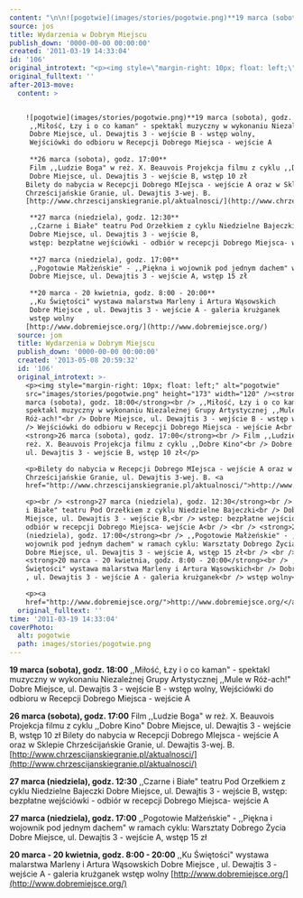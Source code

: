 ```yaml
---
content: "\n\n![pogotwie](images/stories/pogotwie.png)**19 marca (sobota), godz. 18:00**\n ,,Miłość, Łzy i o co kaman\" - spektakl muzyczny w wykonaniu Niezależnej Grupy Artystycznej ,,Mule w Róż-ach!\"\n Dobre Miejsce, ul. Dewajtis 3 - wejście B - wstęp wolny,\n Wejściówki do odbioru w Recepcji Dobrego Miejsca - wejście A\n \n **26 marca (sobota), godz. 17:00**\n Film ,,Ludzie Boga\" w reż. X. Beauvois Projekcja filmu z cyklu ,,Dobre Kino\"\n Dobre Miejsce, ul. Dewajtis 3 - wejście B, wstęp 10 zł\nBilety do nabycia w Recepcji Dobrego MIejsca - wejście A oraz w Sklepie Chrześcijańskie Granie, ul. Dewajtis 3-wej. B. [http://www.chrzescijanskiegranie.pl/aktualnosci/](http://www.chrzescijanskiegranie.pl/aktualnosci/)\n\n **27 marca (niedziela), godz. 12:30**\n ,,Czarne i Białe\" teatru Pod Orzełkiem z cyklu Niedzielne Bajeczki\n Dobre Miejsce, ul. Dewajtis 3 - wejście B,\n wstęp: bezpłatne wejściówki - odbiór w recepcji Dobrego Miejsca- wejście A\n \n **27 marca (niedziela), godz. 17:00**\n ,,Pogotowie Małżeńskie\" - ,,Piękna i wojownik pod jednym dachem\" w ramach cyklu: Warsztaty Dobrego Życia\n Dobre Miejsce, ul. Dewajtis 3 - wejście A, wstęp 15 zł\n \n **20 marca - 20 kwietnia, godz. 8:00 - 20:00**\n ,,Ku Świętości\" wystawa malarstwa Marleny i Artura Wąsowskich\n Dobre Miejsce , ul. Dewajtis 3 - wejście A - galeria krużganek\n wstęp wolny\n[http://www.dobremiejsce.org/](http://www.dobremiejsce.org/)\n\n\n<!--CONTENT FROM OLD SERVER (jos before 2013): \n\n![pogotwie](images/stories/pogotwie.png)**19 marca (sobota), godz. 18:00**\n ,,Miłość, Łzy i o co kaman\" - spektakl muzyczny w wykonaniu Niezależnej Grupy Artystycznej ,,Mule w Róż-ach!\"\n Dobre Miejsce, ul. Dewajtis 3 - wejście B - wstęp wolny,\n Wejściówki do odbioru w Recepcji Dobrego Miejsca - wejście A\n \n **26 marca (sobota), godz. 17:00**\n Film ,,Ludzie Boga\" w reż. X. Beauvois Projekcja filmu z cyklu ,,Dobre Kino\"\n Dobre Miejsce, ul. Dewajtis 3 - wejście B, wstęp 10 zł\n\r\n\nBilety do nabycia w Recepcji Dobrego MIejsca - wejście A oraz w Sklepie Chrześcijańskie Granie, ul. Dewajtis 3-wej. B. [http://www.chrzescijanskiegranie.pl/aktualnosci/](http://www.chrzescijanskiegranie.pl/aktualnosci/)\n\r\n **27 marca (niedziela), godz. 12:30**\n ,,Czarne i Białe\" teatru Pod Orzełkiem z cyklu Niedzielne Bajeczki\n Dobre Miejsce, ul. Dewajtis 3 - wejście B,\n wstęp: bezpłatne wejściówki - odbiór w recepcji Dobrego Miejsca- wejście A\n \n **27 marca (niedziela), godz. 17:00**\n ,,Pogotowie Małżeńskie\" - ,,Piękna i wojownik pod jednym dachem\" w ramach cyklu: Warsztaty Dobrego Życia\n Dobre Miejsce, ul. Dewajtis 3 - wejście A, wstęp 15 zł\n \n **20 marca - 20 kwietnia, godz. 8:00 - 20:00**\n ,,Ku Świętości\" wystawa malarstwa Marleny i Artura Wąsowskich\n Dobre Miejsce , ul. Dewajtis 3 - wejście A - galeria krużganek\n wstęp wolny\n\r\n\n[http://www.dobremiejsce.org/](http://www.dobremiejsce.org/)\n\n-->"
source: jos
title: Wydarzenia w Dobrym Miejscu
publish_down: '0000-00-00 00:00:00'
created: '2011-03-19 14:33:04'
id: '106'
original_introtext: "<p><img style=\"margin-right: 10px; float: left;\" alt=\"pogotwie\" src=\"images/stories/pogotwie.png\" height=\"173\" width=\"120\" /><strong>19 marca (sobota), godz. 18:00</strong><br /> ,,Miłość, Łzy i o co kaman\" - spektakl muzyczny w wykonaniu Niezależnej Grupy Artystycznej ,,Mule w Róż-ach!\"<br /> Dobre Miejsce, ul. Dewajtis 3 - wejście B - wstęp wolny,<br /> Wejściówki do odbioru w Recepcji Dobrego Miejsca - wejście A<br /> <br /> <strong>26 marca (sobota), godz. 17:00</strong><br /> Film ,,Ludzie Boga\" w reż. X. Beauvois Projekcja filmu z cyklu ,,Dobre Kino\"<br /> Dobre Miejsce, ul. Dewajtis 3 - wejście B, wstęp 10 zł</p>\r\n<p>Bilety do nabycia w Recepcji Dobrego MIejsca - wejście A oraz w Sklepie Chrześcijańskie Granie, ul. Dewajtis 3-wej. B. <a href=\"http://www.chrzescijanskiegranie.pl/aktualnosci/\">http://www.chrzescijanskiegranie.pl/aktualnosci/</a></p>\r\n<p><br /> <strong>27 marca (niedziela), godz. 12:30</strong><br /> ,,Czarne i Białe\" teatru Pod Orzełkiem z cyklu Niedzielne Bajeczki<br /> Dobre Miejsce, ul. Dewajtis 3 - wejście B,<br /> wstęp: bezpłatne wejściówki - odbiór w recepcji Dobrego Miejsca- wejście A<br /> <br /> <strong>27 marca (niedziela), godz. 17:00</strong><br /> ,,Pogotowie Małżeńskie\" - ,,Piękna i wojownik pod jednym dachem\" w ramach cyklu: Warsztaty Dobrego Życia<br /> Dobre Miejsce, ul. Dewajtis 3 - wejście A, wstęp 15 zł<br /> <br /> <strong>20 marca - 20 kwietnia, godz. 8:00 - 20:00</strong><br /> ,,Ku Świętości\" wystawa malarstwa Marleny i Artura Wąsowskich<br /> Dobre Miejsce , ul. Dewajtis 3 - wejście A - galeria krużganek<br /> wstęp wolny</p>\r\n<p><a href=\"http://www.dobremiejsce.org/\">http://www.dobremiejsce.org/</a></p>"
original_fulltext: ''
after-2013-move:
  content: >


    ![pogotwie](images/stories/pogotwie.png)**19 marca (sobota), godz. 18:00**
     ,,Miłość, Łzy i o co kaman" - spektakl muzyczny w wykonaniu Niezależnej Grupy Artystycznej ,,Mule w Róż-ach!"
     Dobre Miejsce, ul. Dewajtis 3 - wejście B - wstęp wolny,
     Wejściówki do odbioru w Recepcji Dobrego Miejsca - wejście A
     
     **26 marca (sobota), godz. 17:00**
     Film ,,Ludzie Boga" w reż. X. Beauvois Projekcja filmu z cyklu ,,Dobre Kino"
     Dobre Miejsce, ul. Dewajtis 3 - wejście B, wstęp 10 zł
    Bilety do nabycia w Recepcji Dobrego MIejsca - wejście A oraz w Sklepie
    Chrześcijańskie Granie, ul. Dewajtis 3-wej. B.
    [http://www.chrzescijanskiegranie.pl/aktualnosci/](http://www.chrzescijanskiegranie.pl/aktualnosci/)

     **27 marca (niedziela), godz. 12:30**
     ,,Czarne i Białe" teatru Pod Orzełkiem z cyklu Niedzielne Bajeczki
     Dobre Miejsce, ul. Dewajtis 3 - wejście B,
     wstęp: bezpłatne wejściówki - odbiór w recepcji Dobrego Miejsca- wejście A
     
     **27 marca (niedziela), godz. 17:00**
     ,,Pogotowie Małżeńskie" - ,,Piękna i wojownik pod jednym dachem" w ramach cyklu: Warsztaty Dobrego Życia
     Dobre Miejsce, ul. Dewajtis 3 - wejście A, wstęp 15 zł
     
     **20 marca - 20 kwietnia, godz. 8:00 - 20:00**
     ,,Ku Świętości" wystawa malarstwa Marleny i Artura Wąsowskich
     Dobre Miejsce , ul. Dewajtis 3 - wejście A - galeria krużganek
     wstęp wolny
    [http://www.dobremiejsce.org/](http://www.dobremiejsce.org/)
  source: jom
  title: Wydarzenia w Dobrym Miejscu
  publish_down: '0000-00-00 00:00:00'
  created: '2013-05-08 20:59:32'
  id: '106'
  original_introtext: >-
    <p><img style="margin-right: 10px; float: left;" alt="pogotwie"
    src="images/stories/pogotwie.png" height="173" width="120" /><strong>19
    marca (sobota), godz. 18:00</strong><br /> ,,Miłość, Łzy i o co kaman" -
    spektakl muzyczny w wykonaniu Niezależnej Grupy Artystycznej ,,Mule w
    Róż-ach!"<br /> Dobre Miejsce, ul. Dewajtis 3 - wejście B - wstęp wolny,<br
    /> Wejściówki do odbioru w Recepcji Dobrego Miejsca - wejście A<br /> <br />
    <strong>26 marca (sobota), godz. 17:00</strong><br /> Film ,,Ludzie Boga" w
    reż. X. Beauvois Projekcja filmu z cyklu ,,Dobre Kino"<br /> Dobre Miejsce,
    ul. Dewajtis 3 - wejście B, wstęp 10 zł</p>

    <p>Bilety do nabycia w Recepcji Dobrego MIejsca - wejście A oraz w Sklepie
    Chrześcijańskie Granie, ul. Dewajtis 3-wej. B. <a
    href="http://www.chrzescijanskiegranie.pl/aktualnosci/">http://www.chrzescijanskiegranie.pl/aktualnosci/</a></p>

    <p><br /> <strong>27 marca (niedziela), godz. 12:30</strong><br /> ,,Czarne
    i Białe" teatru Pod Orzełkiem z cyklu Niedzielne Bajeczki<br /> Dobre
    Miejsce, ul. Dewajtis 3 - wejście B,<br /> wstęp: bezpłatne wejściówki -
    odbiór w recepcji Dobrego Miejsca- wejście A<br /> <br /> <strong>27 marca
    (niedziela), godz. 17:00</strong><br /> ,,Pogotowie Małżeńskie" - ,,Piękna i
    wojownik pod jednym dachem" w ramach cyklu: Warsztaty Dobrego Życia<br />
    Dobre Miejsce, ul. Dewajtis 3 - wejście A, wstęp 15 zł<br /> <br />
    <strong>20 marca - 20 kwietnia, godz. 8:00 - 20:00</strong><br /> ,,Ku
    Świętości" wystawa malarstwa Marleny i Artura Wąsowskich<br /> Dobre Miejsce
    , ul. Dewajtis 3 - wejście A - galeria krużganek<br /> wstęp wolny</p>

    <p><a
    href="http://www.dobremiejsce.org/">http://www.dobremiejsce.org/</a></p>
  original_fulltext: ''
time: '2011-03-19 14:33:04'
coverPhoto:
  alt: pogotwie
  path: images/stories/pogotwie.png
---
```

**19 marca (sobota), godz. 18:00**
 ,,Miłość, Łzy i o co kaman" - spektakl muzyczny w wykonaniu Niezależnej Grupy Artystycznej ,,Mule w Róż-ach!"
 Dobre Miejsce, ul. Dewajtis 3 - wejście B - wstęp wolny,
 Wejściówki do odbioru w Recepcji Dobrego Miejsca - wejście A
 
 **26 marca (sobota), godz. 17:00**
 Film ,,Ludzie Boga" w reż. X. Beauvois Projekcja filmu z cyklu ,,Dobre Kino"
 Dobre Miejsce, ul. Dewajtis 3 - wejście B, wstęp 10 zł
Bilety do nabycia w Recepcji Dobrego MIejsca - wejście A oraz w Sklepie Chrześcijańskie Granie, ul. Dewajtis 3-wej. B. [http://www.chrzescijanskiegranie.pl/aktualnosci/](http://www.chrzescijanskiegranie.pl/aktualnosci/)

 **27 marca (niedziela), godz. 12:30**
 ,,Czarne i Białe" teatru Pod Orzełkiem z cyklu Niedzielne Bajeczki
 Dobre Miejsce, ul. Dewajtis 3 - wejście B,
 wstęp: bezpłatne wejściówki - odbiór w recepcji Dobrego Miejsca- wejście A
 
 **27 marca (niedziela), godz. 17:00**
 ,,Pogotowie Małżeńskie" - ,,Piękna i wojownik pod jednym dachem" w ramach cyklu: Warsztaty Dobrego Życia
 Dobre Miejsce, ul. Dewajtis 3 - wejście A, wstęp 15 zł
 
 **20 marca - 20 kwietnia, godz. 8:00 - 20:00**
 ,,Ku Świętości" wystawa malarstwa Marleny i Artura Wąsowskich
 Dobre Miejsce , ul. Dewajtis 3 - wejście A - galeria krużganek
 wstęp wolny
[http://www.dobremiejsce.org/](http://www.dobremiejsce.org/)


<!--CONTENT FROM OLD SERVER (jos before 2013): 

**19 marca (sobota), godz. 18:00**
 ,,Miłość, Łzy i o co kaman" - spektakl muzyczny w wykonaniu Niezależnej Grupy Artystycznej ,,Mule w Róż-ach!"
 Dobre Miejsce, ul. Dewajtis 3 - wejście B - wstęp wolny,
 Wejściówki do odbioru w Recepcji Dobrego Miejsca - wejście A
 
 **26 marca (sobota), godz. 17:00**
 Film ,,Ludzie Boga" w reż. X. Beauvois Projekcja filmu z cyklu ,,Dobre Kino"
 Dobre Miejsce, ul. Dewajtis 3 - wejście B, wstęp 10 zł


Bilety do nabycia w Recepcji Dobrego MIejsca - wejście A oraz w Sklepie Chrześcijańskie Granie, ul. Dewajtis 3-wej. B. [http://www.chrzescijanskiegranie.pl/aktualnosci/](http://www.chrzescijanskiegranie.pl/aktualnosci/)

 **27 marca (niedziela), godz. 12:30**
 ,,Czarne i Białe" teatru Pod Orzełkiem z cyklu Niedzielne Bajeczki
 Dobre Miejsce, ul. Dewajtis 3 - wejście B,
 wstęp: bezpłatne wejściówki - odbiór w recepcji Dobrego Miejsca- wejście A
 
 **27 marca (niedziela), godz. 17:00**
 ,,Pogotowie Małżeńskie" - ,,Piękna i wojownik pod jednym dachem" w ramach cyklu: Warsztaty Dobrego Życia
 Dobre Miejsce, ul. Dewajtis 3 - wejście A, wstęp 15 zł
 
 **20 marca - 20 kwietnia, godz. 8:00 - 20:00**
 ,,Ku Świętości" wystawa malarstwa Marleny i Artura Wąsowskich
 Dobre Miejsce , ul. Dewajtis 3 - wejście A - galeria krużganek
 wstęp wolny


[http://www.dobremiejsce.org/](http://www.dobremiejsce.org/)

-->

<!--{{json:{"created_date":"2011-03-19 14:33:04","publish_down":"0000-00-00 00:00:00","id":"106"}}}-->